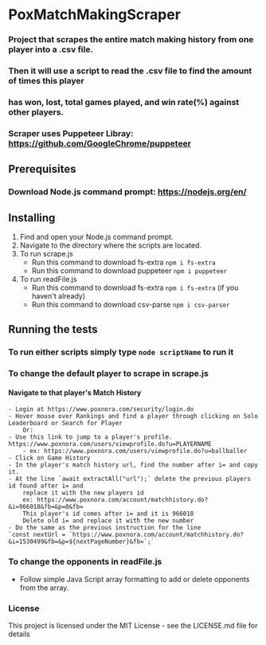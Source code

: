 # PoxMatchMakingScraper
### Project that scrapes the entire match making history from one player into a .csv file.
### Then it will use a script to read the .csv file to find the amount of times this player 
### has won, lost, total games played, and win rate(%) against other players.
### Scraper uses Puppeteer Libray: https://github.com/GoogleChrome/puppeteer

## Prerequisites
### Download Node.js command prompt: https://nodejs.org/en/

## Installing
1. Find and open your Node.js command prompt.
2. Navigate to the directory where the scripts are located.
3. To run scrape.js
	- Run this command to download fs-extra `npm i fs-extra`
	- Run this command to download puppeteer `npm i puppeteer`
4. To run readFile.js
	- Run this command to download fs-extra `npm i fs-extra` (if you haven't already)
	- Run this command to download csv-parse `npm i csv-parser`

## Running the tests
### To run either scripts simply type `node scriptName` to run it
### To change the default player to scrape in scrape.js
#### Navigate to that player's Match History
	- Login at https://www.poxnora.com/security/login.do
	- Hover mouse over Rankings and find a player through clicking on Solo Leaderboard or Search for Player
		Or:
	- Use this link to jump to a player's profile. https://www.poxnora.com/users/viewprofile.do?u=PLAYERNAME
		- ex: https://www.poxnora.com/users/viewprofile.do?u=ballballer
	- Click on Game History
	- In the player's match history url, find the number after i= and copy it.
	- At the line `await extractAll("url");` delete the previous players id found after i= and 
		replace it with the new players id
		ex: https://www.poxnora.com/account/matchhistory.do?&i=966018&fb=&p=0&fb=
		This player's id comes after i= and it is 966018
		Delete old i= and replace it with the new number
	- Do the same as the previous instruction for the line 
	`const nextUrl = `https://www.poxnora.com/account/matchhistory.do?&i=1530499&fb=&p=${nextPageNumber}&fb=`;`
### To change the opponents in readFile.js
- Follow simple Java Script array formatting to add or delete opponents from the array.
### License
This project is licensed under the MIT License - see the LICENSE.md file for details
